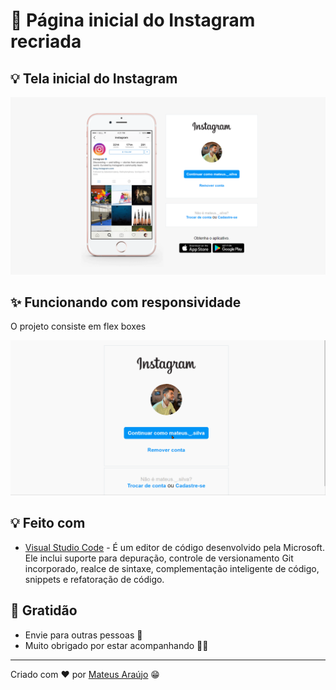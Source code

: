 # 💎 Página inicial do Instagram recriada

## 💡 Tela inicial do Instagram

![tela inicial do instagram recriada](tela-inicial.png)

## ✨ Funcionando com responsividade

O projeto consiste em flex boxes

![responsividade](pagina-instagram.gif)

## 💡 Feito com

- [Visual Studio Code](https://code.visualstudio.com/) - É um editor de código desenvolvido pela Microsoft. Ele inclui suporte para depuração, controle de versionamento Git incorporado, realce de sintaxe, complementação inteligente de código, snippets e refatoração de código.

## 💝 Gratidão

- Envie para outras pessoas 📧
- Muito obrigado por estar acompanhando 👋😎

---

Criado com ❤️ por [Mateus Araújo](https://github.com/mateusaraujos) 😁
